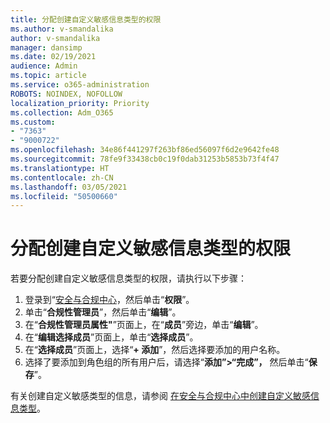 ```yaml
---
title: 分配创建自定义敏感信息类型的权限
ms.author: v-smandalika
author: v-smandalika
manager: dansimp
ms.date: 02/19/2021
audience: Admin
ms.topic: article
ms.service: o365-administration
ROBOTS: NOINDEX, NOFOLLOW
localization_priority: Priority
ms.collection: Adm_O365
ms.custom:
- "7363"
- "9000722"
ms.openlocfilehash: 34e86f441297f263bf86ed56097f6d2e9642fe48
ms.sourcegitcommit: 78fe9f33438cb0c19f0dab31253b5853b73f4f47
ms.translationtype: HT
ms.contentlocale: zh-CN
ms.lasthandoff: 03/05/2021
ms.locfileid: "50500660"
---
```

# <a name="assign-permissions-for-custom-sensitive-information-type-creation"></a>分配创建自定义敏感信息类型的权限

若要分配创建自定义敏感信息类型的权限，请执行以下步骤：

1. 登录到“[安全与合规中心](https://sip.protection.office.com/)，然后单击“**权限**”。
2. 单击“**合规性管理员**”，然后单击“**编辑**”。
3. 在“**合规性管理员属性"**”页面上，在“**成员**”旁边，单击“**编辑**”。
4. 在“**编辑选择成员**”页面上，单击“**选择成员**”。
5. 在“**选择成员**”页面上，选择“**+ 添加**”，然后选择要添加的用户名称。
6. 选择了要添加到角色组的所有用户后，请选择“**添加”>“完成”，** 然后单击“**保存**”。

有关创建自定义敏感类型的信息，请参阅 [在安全与合规中心中创建自定义敏感信息类型](https://docs.microsoft.com/microsoft-365/compliance/create-a-custom-sensitive-information-type)。